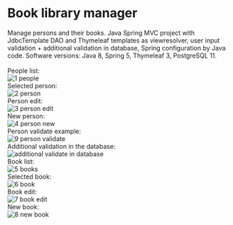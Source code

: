 # Book library manager
Manage persons and their books. Java Spring MVC project with JdbcTemplate DAO and Thymeleaf templates as viewresolver, user input validation + additional validation in database, Spring configuration by Java code. Software versions: Java 8, Spring 5, Thymeleaf 3, PostgreSQL 11.
<br/>
<br/>
People list:<br/>
![1 people](https://github.com/DmitryChelogaev/booklibrary/assets/91143076/113568f7-fd0c-4f3b-987d-d38bb4b31f11)
<br/>
Selected person:<br/>
![2 person](https://github.com/DmitryChelogaev/booklibrary/assets/91143076/06e33950-4ffd-4aa2-b0a7-5e11ce6874a3)
<br/>
Person edit:<br/>
![3 person edit](https://github.com/DmitryChelogaev/booklibrary/assets/91143076/2008e0e3-62b1-49da-9262-884931248b75)
<br/>
New person:<br/>
![4 person new](https://github.com/DmitryChelogaev/booklibrary/assets/91143076/19236e77-65b2-4c52-8ada-cd1428b3de72)
<br/>
Person validate example:<br/>
![9 person validate](https://github.com/DmitryChelogaev/booklibrary/assets/91143076/6cfeb844-98f2-42bd-afbe-50cbe89b2c62)
<br/>
Additional validation in the database:</br>
![additional validate in database](https://github.com/DmitryChelogaev/booklibrary/assets/91143076/ffd4632e-a1b5-45c5-88f6-023e50fcc83f)
<br/>
Book list:<br/>
![5 books](https://github.com/DmitryChelogaev/booklibrary/assets/91143076/78e8484c-2265-4905-ad42-41233f0f05ab)
<br/>
Selected book:<br/>
![6 book](https://github.com/DmitryChelogaev/booklibrary/assets/91143076/3356587f-0e8d-44e4-8463-bf425cf364e9)
<br/>
Book edit:<br/>
![7 book edit](https://github.com/DmitryChelogaev/booklibrary/assets/91143076/da6f0b01-53a6-4b27-a7b7-793cd7d5a259)
<br/>
New book:<br/>
![8 new book](https://github.com/DmitryChelogaev/booklibrary/assets/91143076/7305a2b0-eb4d-4b25-b471-90956a440b13)


